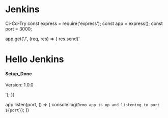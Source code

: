 # Jenkins
Ci-Cd-Try
const express = require('express');
const app = express();
const port = 3000;

app.get('/', (req, res) => {
  res.send('<h1> Hello Jenkins </h1> <h4>Setup_Done</h4> <p>Version: 1.0.0</p>');
})

app.listen(port, () => {
  console.log(`Demo app is up and listening to port ${port}`);
})
